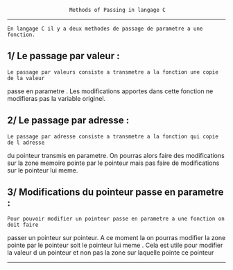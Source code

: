 						Methods of Passing in langage C
***********************************************************************************

	En langage C il y a deux methodes de passage de parametre a une fonction.

1/ Le passage par valeur :
--------------------------

	Le passage par valeurs consiste a transmetre a la fonction une copie de la valeur
passe en parametre . Les modifications apportes dans cette fonction ne modifieras pas
la variable originel.

2/ Le passage par adresse :
---------------------------

	Le passage par adresse consiste a transmetre a la fonction qui copie de l adresse
du pointeur transmis en parametre. On pourras alors faire des modifications sur la
zone memoire pointe par le pointeur mais pas faire de modifications sur le pointeur
lui meme.

3/ Modifications du pointeur passe en parametre :
-------------------------------------------------

	Pour pouvoir modifier un pointeur passe en parametre a une fonction on doit faire
passer un pointeur sur pointeur.
A ce moment la on pourras modifier la zone pointe par le pointeur soit le pointeur
lui meme . Cela est utile pour modifier la valeur d un pointeur et non pas la zone sur
laquelle pointe ce pointeur

***********************************************************************************
